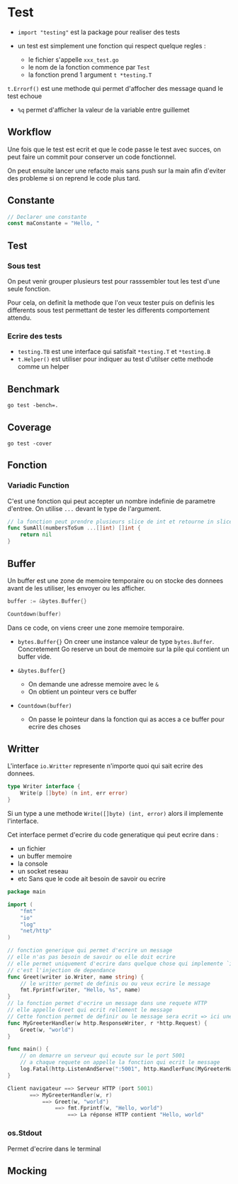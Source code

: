 # Test

- `import "testing"` est la package pour realiser des tests

- un test est simplement une fonction qui respect quelque regles :
  - le fichier s'appelle `xxx_test.go`
  - le nom de la fonction commence par `Test`
  - la fonction prend 1 argument `t *testing.T`

`t.Errorf()` est une methode qui permet d'affocher des message quand le test echoue

- `%q` permet d'afficher la valeur de la variable entre guillemet

## Workflow

Une fois que le test est ecrit et que le code passe le test avec succes, on peut faire un commit pour conserver un code fonctionnel.

On peut ensuite lancer une refacto mais sans push sur la main afin d'eviter des probleme si on reprend le code plus tard.

## Constante

```go
// Declarer une constante
const maConstante = "Hello, "
```

## Test

### Sous test

On peut venir grouper plusieurs test pour rasssembler tout les test d'une seule fonction.

Pour cela, on definit la methode que l'on veux tester puis on definis les differents sous test permettant de tester les differents comportement attendu.

### Ecrire des tests

- `testing.TB` est une interface qui satisfait `*testing.T` et `*testing.B`
- `t.Helper()` est utiliser pour indiquer au test d'utilser cette methode comme un helper

## Benchmark

```shell
go test -bench=.
```

## Coverage

```shell
go test -cover
```

## Fonction

### Variadic Function
C'est une fonction qui peut accepter un nombre indefinie de parametre d'entree. On utilise `...` devant le type de l'argument.
```go
// la fonction peut prendre plusieurs slice de int et retourne in slice de int
func SumAll(numbersToSum ...[]int) []int {
	return nil
}
```


## Buffer
Un buffer est une zone de memoire temporaire ou on stocke des donnees avant de les utiliser, les envoyer ou les afficher. 

```go
buffer := &bytes.Buffer{}

Countdown(buffer)
```
Dans ce code, on viens creer une zone memoire temporaire. 
- `bytes.Buffer{}`
  On creer une instance valeur de type `bytes.Buffer`. Concretement Go reserve un bout de memoire sur la pile qui contient un buffer vide.

- `&bytes.Buffer{}`
  - On demande une adresse memoire avec le `&`
  - On obtient un pointeur vers ce buffer

- `Countdown(buffer)`
  - On passe le pointeur dans la fonction qui as acces a ce buffer pour ecrire des choses





## Writter
L'interface `io.Writter` represente n'importe quoi qui sait ecrire des donnees.
```go
type Writer interface {
    Write(p []byte) (n int, err error)
}
```
Si un type a une methode `Write([]byte) (int, error)` alors il implemente l'interface.

Cet interface permet d'ecrire du code generatique qui peut ecrire dans :
- un fichier
- un buffer memoire
- la console
- un socket reseau
- etc
Sans que le code ait besoin de savoir ou ecrire
```go
package main

import (
	"fmt"
	"io"
	"log"
	"net/http"
)

// fonction generique qui permet d'ecrire un message
// elle n'as pas besoin de savoir ou elle doit ecrire
// elle permet uniquement d'ecrire dans quelque chose qui implemente `io.Writter`
// c'est l'injection de dependance
func Greet(writer io.Writer, name string) {
	// le writter permet de definis ou ou veux ecrire le message
	fmt.Fprintf(writer, "Hello, %s", name)
}
// la fonction permet d'ecrire un message dans une requete HTTP
// elle appelle Greet qui ecrit rellement le message
// Cette fonction permet de definir ou le message sera ecrit => ici une requete HTTP
func MyGreeterHandler(w http.ResponseWriter, r *http.Request) {
	Greet(w, "world")
}

func main() {
	// on demarre un serveur qui ecoute sur le port 5001
	// a chaque requete on appelle la fonction qui ecrit le message
	log.Fatal(http.ListenAndServe(":5001", http.HandlerFunc(MyGreeterHandler)))
}
```

```go
Client navigateur ==> Serveur HTTP (port 5001)
       ==> MyGreeterHandler(w, r)
           ==> Greet(w, "world")
               ==> fmt.Fprintf(w, "Hello, world")
                   ==> La réponse HTTP contient "Hello, world"
```

### os.Stdout
Permet d'ecrire dans le terminal

## Mocking 
